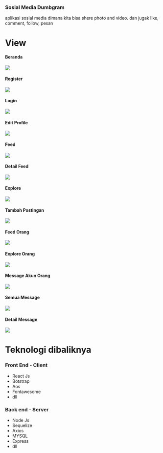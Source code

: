 ### Sosial Media Dumbgram
aplikasi sosial media dimana kita bisa shere photo and video. dan jugak like, comment, follow, pesan

# View

#### Beranda
<img src="https://github.com/ideapedyudi/DumGram/blob/stable/ss%20dumbgram/landingpage.gif" style="text-align : center;" > </img>

#### Register
<img src="https://github.com/ideapedyudi/DumGram/blob/stable/ss%20dumbgram/registrasi.jpg" style="text-align : center;" > </img>

#### Login
<img src="https://github.com/ideapedyudi/DumGram/blob/stable/ss%20dumbgram/login.jpg" style="text-align : center;" > </img>

#### Edit Profile
<img src="https://github.com/ideapedyudi/DumGram/blob/stable/ss%20dumbgram/edit%20profile.jpg" style="text-align : center;" > </img>

#### Feed
<img src="https://github.com/ideapedyudi/DumGram/blob/stable/ss%20dumbgram/Feed.jpg" style="text-align : center;" > </img>

#### Detail Feed
<img src="https://github.com/ideapedyudi/DumGram/blob/stable/ss%20dumbgram/detail%20message%20orang.jpg" style="text-align : center;" > </img>

#### Explore
<img src="https://github.com/ideapedyudi/DumGram/blob/stable/ss%20dumbgram/explore.jpg" style="text-align : center;" > </img>

#### Tambah Postingan
<img src="https://github.com/ideapedyudi/DumGram/blob/stable/ss%20dumbgram/create%20post.jpg" style="text-align : center;" > </img>

#### Feed Orang
<img src="https://github.com/ideapedyudi/DumGram/blob/stable/ss%20dumbgram/feed%20expore%20orang.jpg" style="text-align : center;" > </img>

#### Explore Orang
<img src="https://github.com/ideapedyudi/DumGram/blob/stable/ss%20dumbgram/feed%20profile%20orang.jpg" style="text-align : center;" > </img>

#### Message Akun Orang
<img src="https://github.com/ideapedyudi/DumGram/blob/stable/ss%20dumbgram/message%20akun%20orang.jpg" style="text-align : center;" > </img>

#### Semua Message
<img src="https://github.com/ideapedyudi/DumGram/blob/stable/ss%20dumbgram/semua%20message.jpg" style="text-align : center;" > </img>

#### Detail Message
<img src="https://github.com/ideapedyudi/DumGram/blob/stable/ss%20dumbgram/detail%20message%20orang.jpg" style="text-align : center;" > </img>


# Teknologi dibaliknya

### Front End - Client
- React Js
- Botstrap
- Aos
- Fontawesome
- dll


### Back end - Server
- Node Js
- Sequelize
- Axios
- MYSQL
- Express 
- dll
